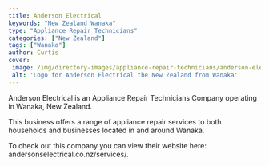 ```yaml
---
title: Anderson Electrical
keywords: "New Zealand Wanaka"
type: "Appliance Repair Technicians"
categories: ["New Zealand"]
tags: ["Wanaka"]
author: Curtis
cover: 
 image: /img/directory-images/appliance-repair-technicians/anderson-electrical.webp
 alt: 'Logo for Anderson Electrical the New Zealand from Wanaka'
---
```


Anderson Electrical is an Appliance Repair Technicians Company operating in Wanaka, New Zealand.

This business offers a range of appliance repair services to both households and businesses located in and around Wanaka.



To check out this company you can view their website here: andersonselectrical.co.nz/services/.

